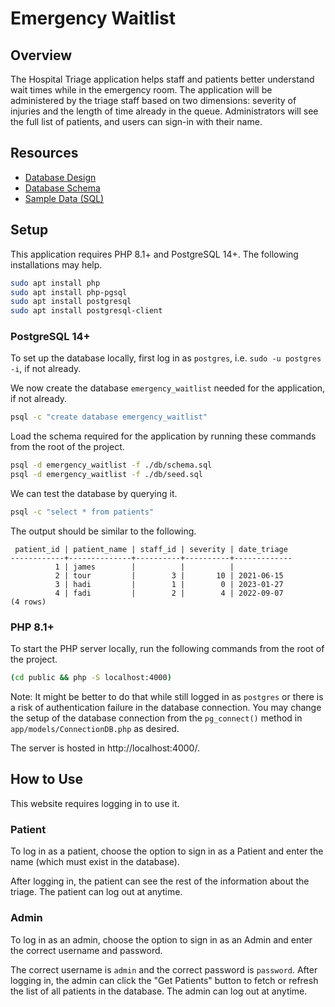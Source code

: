 # Emergency Waitlist

## Overview

The Hospital Triage application helps staff and patients better understand wait times while in the emergency room. The application will be administered by the triage staff based on two dimensions: severity of injuries and the length of time already in the queue. Administrators will see the full list of patients, and users can sign-in with their name.

## Resources

* [Database Design](docs/db.md)
* [Database Schema](db/schema.sql)
* [Sample Data (SQL)](db/seed.sql)

## Setup

This application requires PHP 8.1+ and PostgreSQL 14+. The following installations may help.

```bash
sudo apt install php
sudo apt install php-pgsql
sudo apt install postgresql
sudo apt install postgresql-client
```

### PostgreSQL 14+

To set up the database locally, first log in as `postgres`, i.e. `sudo -u postgres -i`, if not already.

We now create the database `emergency_waitlist` needed for the application, if not already.

```bash
psql -c "create database emergency_waitlist"
```

Load the schema required for the application by running these commands from the root of the project.

```bash
psql -d emergency_waitlist -f ./db/schema.sql
psql -d emergency_waitlist -f ./db/seed.sql
```

We can test the database by querying it.

```bash
psql -c "select * from patients"
```

The output should be similar to the following.

```
 patient_id | patient_name | staff_id | severity | date_triage 
------------+--------------+----------+----------+-------------
          1 | james        |          |          |
          2 | tour         |        3 |       10 | 2021-06-15
          3 | hadi         |        1 |        0 | 2023-01-27
          4 | fadi         |        2 |        4 | 2022-09-07
(4 rows)
```

### PHP 8.1+

To start the PHP server locally, run the following commands from the root of the project.

```bash
(cd public && php -S localhost:4000)
```

Note: It might be better to do that while still logged in as `postgres` or there is a risk of authentication failure in the database connection. You may change the setup of the database connection from the `pg_connect()` method in `app/models/ConnectionDB.php` as desired.

The server is hosted in http://localhost:4000/.

## How to Use

This website requires logging in to use it.

### Patient

To log in as a patient, choose the option to sign in as a Patient and enter the name (which must exist in the database).

After logging in, the patient can see the rest of the information about the triage. The patient can log out at anytime.

### Admin

To log in as an admin, choose the option to sign in as an Admin and enter the correct username and password.

The correct username is `admin` and the correct password is `password`. After logging in, the admin can click the "Get Patients" button to fetch or refresh the list of all patients in the database. The admin can log out at anytime.